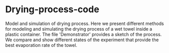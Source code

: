 # Drying-process-code
Model and simulation of drying process.
Here we present different methods for modeling and simulating the drying process of a wet towel inside a plastic container. The file 'Demonstrator' provides a sketch of the process. We compare and show different states of the experiment that provide the best evaporation rate of the towel. 
